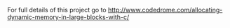 For full details of this project go to
http://www.codedrome.com/allocating-dynamic-memory-in-large-blocks-with-c/
